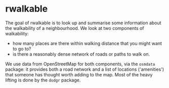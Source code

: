 
<!-- README.md is generated from README.Rmd. Please edit that file -->
rwalkable
=========

The goal of rwalkable is to look up and summarise some information about the walkability of a neighbourhood. We look at two components of walkability:

-   how many places are there within walking distance that you might want to go to?
-   is there a reasonably dense network of roads or paths to walk on.

We use data from OpenStreetMap for both components, via the `osmdata` package: it provides both a road network and a list of locations ('amenities') that someone has thought worth adding to the map. Most of the heavy lifting is done by the `dodgr` package.
